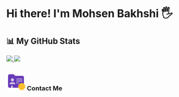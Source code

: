 # Hi there! I'm Mohsen Bakhshi 🖐

## 📊 My GitHub Stats

<a href="https://github.com/mhsnbakhshi">
  <img src="https://github-readme-stats.vercel.app/api?username=MhsnBakhshi&show_icons=true&theme=cobalt" alt+="My GitHub Stats" />
  <img src="https://github-readme-stats.vercel.app/api/top-langs/?username=MhsnBakhshi" alt+="My language" />
</a>

### <img src= "https://github.com/MhsnBakhshi/MhsnBakhshi/blob/main/icons8-contact-48%20(1).png?raw=true" width="50px" height="50px" /> Contact Me 
